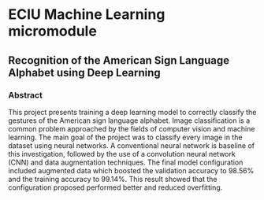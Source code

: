 # ECIU Machine Learning micromodule

## Recognition of the American Sign Language Alphabet using Deep Learning


### Abstract
This  project presents training a deep learning model to correctly classify the gestures of the American sign language alphabet. Image classification is a common problem approached by the fields of computer vision and machine learning. The main goal of the project was to classify every image in the dataset using neural networks. A conventional neural network is baseline of this investigation, followed by the use of a convolution neural network (CNN) and data augmentation techniques. The final model configuration included augmented data which boosted the validation accuracy to 98.56% and the training accuracy to 99.14%. This result showed that the configuration proposed performed better and reduced overfitting. 

